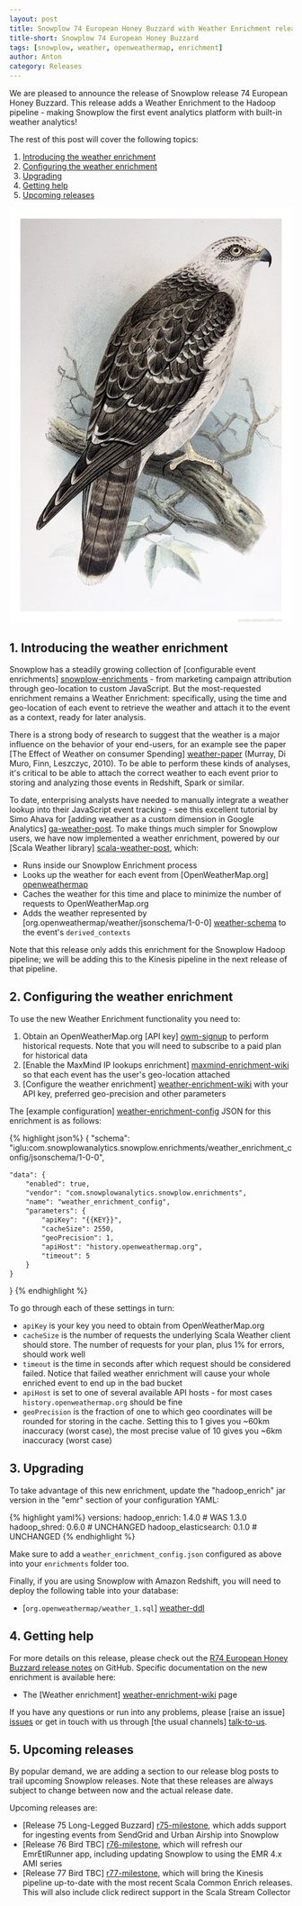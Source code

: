 ```yaml
---
layout: post
title: Snowplow 74 European Honey Buzzard with Weather Enrichment released
title-short: Snowplow 74 European Honey Buzzard
tags: [snowplow, weather, openweathermap, enrichment]
author: Anton
category: Releases
---
```


We are pleased to announce the release of Snowplow release 74 European Honey Buzzard. This release adds a Weather Enrichment to the Hadoop pipeline - making Snowplow the first event analytics platform with built-in weather analytics!

The rest of this post will cover the following topics:

1. [Introducing the weather enrichment](/blog/2015/12/22/snowplow-r74-european-honey-buzzard-with-weather-enrichment-released#introducing)
2. [Configuring the weather enrichment](/blog/2015/12/22/snowplow-r74-european-honey-buzzard-with-weather-enrichment-released#configuring)
3. [Upgrading](/blog/2015/12/22/snowplow-r74-european-honey-buzzard-with-weather-enrichment-released#upgrading)
4. [Getting help](/blog/2015/12/22/snowplow-r74-european-honey-buzzard-with-weather-enrichment-released#help)
5. [Upcoming releases](/blog/2015/12/22/snowplow-r74-european-honey-buzzard-with-weather-enrichment-released#roadmap)

![european-honey-buzzard][european-honey-buzzard]

<!--more-->

<h2 id="introducing">1. Introducing the weather enrichment</h2>

Snowplow has a steadily growing collection of [configurable event enrichments] [snowplow-enrichments] - from marketing campaign attribution through geo-location to custom JavaScript. But the most-requested enrichment remains a Weather Enrichment: specifically, using the time and geo-location of each event to retrieve the weather and attach it to the event as a context, ready for later analysis.

There is a strong body of research to suggest that the weather is a major influence on the behavior of your end-users, for an example see the paper [The Effect of Weather on consumer Spending] [weather-paper] (Murray, Di Muro, Finn, Leszczyc, 2010). To be able to perform these kinds of analyses, it's critical to be able to attach the correct weather to each event prior to storing and analyzing those events in Redshift, Spark or similar.

To date, enterprising analysts have needed to manually integrate a weather lookup into their JavaScript event tracking - see this excellent tutorial by Simo Ahava for [adding weather as a custom dimension in Google Analytics] [ga-weather-post]. To make things much simpler for Snowplow users, we have now implemented a weather enrichment, powered by our [Scala Weather library] [scala-weather-post], which:

* Runs inside our Snowplow Enrichment process
* Looks up the weather for each event from [OpenWeatherMap.org] [openweathermap]
* Caches the weather for this time and place to minimize the number of requests to OpenWeatherMap.org
* Adds the weather represented by [org.openweathermap/weather/jsonschema/1-0-0] [weather-schema] to the event's `derived_contexts`

Note that this release only adds this enrichment for the Snowplow Hadoop pipeline; we will be adding this to the Kinesis pipeline in the next release of that pipeline.

<h2 id="configuring">2. Configuring the weather enrichment</h2>

To use the new Weather Enrichment functionality you need to:

1. Obtain an OpenWeatherMap.org [API key] [owm-signup] to perform historical requests. Note that you will need to subscribe to a paid plan for historical data
2. [Enable the MaxMind IP lookups enrichment] [maxmind-enrichment-wiki] so that each event has the user's geo-location attached
3. [Configure the weather enrichment] [weather-enrichment-wiki] with your API key, preferred geo-precision and other parameters

The [example configuration] [weather-enrichment-config] JSON for this enrichment is as follows:

{% highlight json%}
{
    "schema": "iglu:com.snowplowanalytics.snowplow.enrichments/weather_enrichment_config/jsonschema/1-0-0",

    "data": {
        "enabled": true,
        "vendor": "com.snowplowanalytics.snowplow.enrichments",
        "name": "weather_enrichment_config",
        "parameters": {
            "apiKey": "{{KEY}}",
            "cacheSize": 2550,
            "geoPrecision": 1,
            "apiHost": "history.openweathermap.org",
            "timeout": 5
        }
    }
}
{% endhighlight %}

To go through each of these settings in turn:

* `apiKey` is your key you need to obtain from OpenWeatherMap.org
* `cacheSize` is the number of requests the underlying Scala Weather client should store. The number of requests for your plan, plus 1% for errors, should work well
* `timeout` is the time in seconds after which request should be considered failed. Notice that failed weather enrichment will cause your whole enriched event to end up in the bad bucket
* `apiHost` is set to one of several available API hosts - for most cases `history.openweathermap.org` should be fine
* `geoPrecision` is the fraction of one to which geo coordinates will be rounded for storing in the cache. Setting this to 1 gives you ~60km inaccuracy (worst case), the most precise value of 10 gives you ~6km inaccuracy (worst case)

<h2 id="upgrading">3. Upgrading</h2>

To take advantage of this new enrichment, update the "hadoop_enrich" jar version in the "emr" section of your configuration YAML:

{% highlight yaml%}
  versions:
    hadoop_enrich: 1.4.0 # WAS 1.3.0
    hadoop_shred: 0.6.0 # UNCHANGED
    hadoop_elasticsearch: 0.1.0 # UNCHANGED
{% endhighlight %}

Make sure to add a `weather_enrichment_config.json` configured as above into your `enrichments` folder too.

Finally, if you are using Snowplow with Amazon Redshift, you will need to deploy the following table into your database:

* [`org.openweathermap/weather_1.sql`] [weather-ddl]

<h2 id="help">4. Getting help</h2>

For more details on this release, please check out the [R74 European Honey Buzzard release notes][r74-release] on GitHub. Specific documentation on the new enrichment is available here:

* The [Weather enrichment] [weather-enrichment-wiki] page

If you have any questions or run into any problems, please [raise an issue] [issues] or get in touch with us through [the usual channels] [talk-to-us].

<h2 id="roadmap">5. Upcoming releases</h2>

By popular demand, we are adding a section to our release blog posts to trail upcoming Snowplow releases. Note that these releases are always subject to change between now and the actual release date.

Upcoming releases are:

* [Release 75 Long-Legged Buzzard] [r75-milestone], which adds support for ingesting events from SendGrid and Urban Airship into Snowplow
* [Release 76 Bird TBC] [r76-milestone], which will refresh our EmrEtlRunner app, including updating Snowplow to using the EMR 4.x AMI series
* [Release 77 Bird TBC] [r77-milestone], which will bring the Kinesis pipeline up-to-date with the most recent Scala Common Enrich releases. This will also include click redirect support in the Scala Stream Collector

[european-honey-buzzard]: /assets/img/blog/2015/12/european-honey-buzzard.png
[snowplow-enrichments]: https://github.com/snowplow/snowplow/wiki/Configurable-enrichments

[scala-weather-post]: /blog/2015/12/13/scala-weather-0.1.0-released/
[weather-paper]: http://www.kylemurray.com/papers/MDFP_JRCS2010.pdf
[openweathermap]: http://openweathermap.org/
[owm-signup]: http://home.openweathermap.org/users/sign_up
[ga-weather-post]: http://www.simoahava.com/web-development/universal-analytics-weather-custom-dimension/

[weather-schema]: http://iglucentral.com/schemas/org.openweathermap/weather/jsonschema/1-0-0
[weather-enrichment-wiki]: https://github.com/snowplow/snowplow/wiki/Weather-enrichment
[maxmind-enrichment-wiki]: https://github.com/snowplow/snowplow/wiki/IP-lookups-enrichment

[weather-enrichment-config]: https://github.com/snowplow/snowplow/blob/feature/weather/3-enrich/config/enrichments/weather_enrichment_config.json

[weather-ddl]: https://raw.githubusercontent.com/snowplow/snowplow/master/4-storage/redshift-storage/sql/org.openweathermap/weather_1.sql

[r74-release]: https://github.com/snowplow/snowplow/releases/tag/r74-european-honey-buzzard
[issues]: https://github.com/snowplow/snowplow/issues
[talk-to-us]: https://github.com/snowplow/snowplow/wiki/Talk-to-us

[r75-milestone]: https://github.com/snowplow/snowplow/milestones/Release%2075%20%5BHAD%5D%20Long-Legged%20Buzzard
[r76-milestone]: https://github.com/snowplow/snowplow/milestones/Release%2076%20%5BCLI%5D%20Bird%20TBC
[r77-milestone]: https://github.com/snowplow/snowplow/milestones/Release%2077%20%5BKIN%5D%20Bird%20TBC
